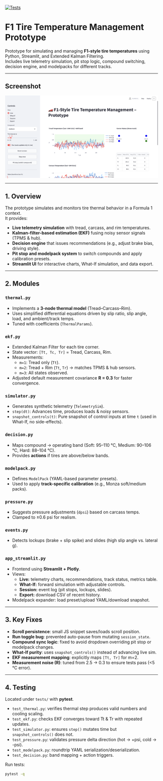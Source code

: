 [![Tests](https://github.com/ac12644/f1-tire-temp-prototype/actions/workflows/python-tests.yml/badge.svg)](https://github.com/ac12644/f1-tire-temp-prototype/actions)

# F1 Tire Temperature Management Prototype

Prototype for simulating and managing **F1-style tire temperatures** using Python, Streamlit, and Extended Kalman Filtering.  
Includes live telemetry simulation, pit stop logic, compound switching, decision engine, and modelpacks for different tracks.

---

## Screenshot

![UI Screenshot](img/screenshot.png)

---

## 1. Overview

The prototype simulates and monitors tire thermal behavior in a Formula 1 context.  
It provides:

- **Live telemetry simulation** with tread, carcass, and rim temperatures.
- **Kalman-filter-based estimation (EKF)** fusing noisy sensor signals (TPMS & hub).
- **Decision engine** that issues recommendations (e.g., adjust brake bias, driving style).
- **Pit stop and modelpack system** to switch compounds and apply calibration presets.
- **Streamlit UI** for interactive charts, What-If simulation, and data export.

---

## 2. Modules

### `thermal.py`

- Implements a **3-node thermal model** (Tread–Carcass–Rim).
- Uses simplified differential equations driven by slip ratio, slip angle, load, and ambient/track temps.
- Tuned with coefficients (`ThermalParams`).

### `ekf.py`

- Extended Kalman Filter for each tire corner.
- State vector: `[Tt, Tc, Tr]` = Tread, Carcass, Rim.
- Measurements:
  - `m=1`: Tread only (`Tt`).
  - `m=2`: Tread + Rim (`Tt`, `Tr`) → matches TPMS & hub sensors.
  - `m=3`: All states observed.
- Adjusted default measurement covariance **R = 0.3** for faster convergence.

### `simulator.py`

- Generates synthetic telemetry (`TelemetrySim`).
- `step(dt)`: Advances time, produces loads & noisy sensors.
- `snapshot_controls(t)`: Pure snapshot of control inputs at time `t` (used in What-If, no side-effects).

### `decision.py`

- Maps compound → operating band (Soft: 95–110 °C, Medium: 90–106 °C, Hard: 88–104 °C).
- Provides **actions** if tires are above/below bands.

### `modelpack.py`

- Defines `ModelPack` (YAML-based parameter presets).
- Used to apply **track-specific calibration** (e.g., Monza soft/medium packs).

### `pressure.py`

- Suggests pressure adjustments (`dpsi`) based on carcass temps.
- Clamped to ±0.6 psi for realism.

### `events.py`

- Detects lockups (brake + slip spike) and slides (high slip angle vs. lateral g).

### `app_streamlit.py`

- Frontend using **Streamlit + Plotly**.
- Views:
  - **Live:** telemetry charts, recommendations, track status, metrics table.
  - **What-If:** forward simulation with adjustable controls.
  - **Session:** event log (pit stops, lockups, slides).
  - **Export:** download CSV of recent history.
- Modelpack expander: load preset/upload YAML/download snapshot.

---

## 3. Key Fixes

- **Scroll persistence**: small JS snippet saves/loads scroll position.
- **Run toggle bug**: prevented auto-pause from mutating `session_state`.
- **Compound sync logic**: fixed to avoid dropdown overriding pit stop or modelpack changes.
- **What-If purity**: uses `snapshot_controls()` instead of advancing live sim.
- **EKF measurement mapping**: explicitly maps `[Tt, Tr]` for m=2.
- **Measurement noise (R)**: tuned from 2.5 → 0.3 to ensure tests pass (<5 °C error).

---

## 4. Testing

Located under `tests/` with **pytest**.

- `test_thermal.py`: verifies thermal step produces valid numbers and cooling scaling.
- `test_ekf.py`: checks EKF converges toward Tt & Tr with repeated updates.
- `test_simulator.py`: ensures `step()` mutates time but `snapshot_controls()` does not.
- `test_pressure.py`: validates pressure delta direction (hot → +psi, cold → -psi).
- `test_modelpack.py`: roundtrip YAML serialization/deserialization.
- `test_decision.py`: band mapping + action triggers.

Run tests:

```bash
pytest -q
```
